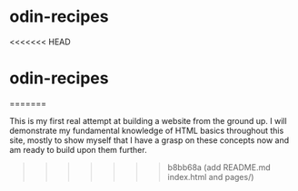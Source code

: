 # odin-recipes
<<<<<<< HEAD
# odin-recipes
=======

This is my first real attempt at building a website from the ground up. 
I will demonstrate my fundamental knowledge of HTML basics throughout this site, mostly to show myself that I have a grasp on these concepts now and am ready to build upon them further.
>>>>>>> b8bb68a (add README.md index.html and pages/)
